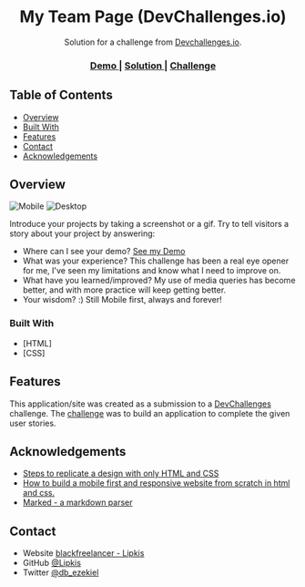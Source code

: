 <!-- Please update value in the {}  -->

<h1 align="center">My Team Page (DevChallenges.io)</h1>

<div align="center">
   Solution for a challenge from  <a href="http://devchallenges.io" target="_blank">Devchallenges.io</a>.
</div>

<div align="center">
  <h3>
    <a href="https://thecr8tivecrew.netlify.app/">
      Demo
    </a>
    <span> | </span>
    <a href="https://github.com/Lipkis/Team-Page-Challenge">
      Solution
    </a>
    <span> | </span>
    <a href="https://devchallenges.io/challenges/wBunSb7FPrIepJZAg0sY">
      Challenge
    </a>
  </h3>
</div>

<!-- TABLE OF CONTENTS -->

## Table of Contents

- [Overview](#overview)
- [Built With](#built-with)
- [Features](#features)
- [Contact](#contact)
- [Acknowledgements](#acknowledgements)

<!-- OVERVIEW -->

## Overview

![Mobile](https://github.com/Lipkis/Team-Page-Challenge/blob/main/images/screenshots/mobile-team.png)
![Desktop](https://github.com/Lipkis/Team-Page-Challenge/blob/main/images/screenshots/desktop-team.png)

Introduce your projects by taking a screenshot or a gif. Try to tell visitors a story about your project by answering:

- Where can I see your demo? 
   [See my Demo](https://github.com/Lipkis/Team-Page-Challenge/)
- What was your experience?
   This challenge has been a real eye opener for me, I've seen my limitations and know what I need to improve on.
- What have you learned/improved?
   My use of media queries has become better, and with more practice will keep getting better.
- Your wisdom? :)
   Still Mobile first, always and forever! 

### Built With

<!-- This section should list any major frameworks that you built your project using. Here are a few examples.-->

- [HTML]
- [CSS]

## Features

<!-- List the features of your application or follow the template. Don't share the figma file here :) -->

This application/site was created as a submission to a [DevChallenges](https://devchallenges.io/challenges) challenge. The [challenge](https://devchallenges.io/challenges/wBunSb7FPrIepJZAg0sY) was to build an application to complete the given user stories.


## Acknowledgements

<!-- This section should list any articles or add-ons/plugins that helps you to complete the project. This is optional but it will help you in the future. For exmpale -->

- [Steps to replicate a design with only HTML and CSS](https://devchallenges-blogs.web.app/how-to-replicate-design/)
- [How to build a mobile first and responsive website from scratch in html and css.](https://www.oakharborwebdesigns.com/blog/articles/how-to-build-a-responsive-mobile-first-website-from-scratch.html#blog-post)
- [Marked - a markdown parser](https://github.com/chjj/marked)

## Contact

- Website [blackfreelancer - Lipkis](https://www.blackfreelancer.com/lipkis)
- GitHub [@Lipkis](https://github.com/Lipkis)
- Twitter [@db_ezekiel](https://twitter.com/db_ezekiel)
